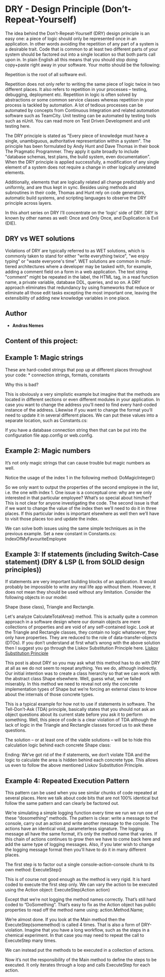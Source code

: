 # DRY - Design Principle (Don’t-Repeat-Yourself)

The idea behind the Don’t-Repeat-Yourself (DRY) design principle is an easy one: a piece of logic should only be represented once in an application. In other words avoiding the repetition of any part of a system is a desirable trait. Code that is common to at least two different parts of your system should be factored out into a single location so that both parts call upon in. In plain English all this means that you should stop doing copy+paste right away in your software. Your motto should be the following:

Repetition is the root of all software evil.

Repetition does not only refer to writing the same piece of logic twice in two different places. It also refers to repetition in your processes – testing, debugging, deployment etc. Repetition in logic is often solved by abstractions or some common service classes whereas repetition in your process is tackled by automation. A lot of tedious processes can be automated by concepts from Continuous Integration and related automation software such as TeamCity. Unit testing can be automated by testing tools such as nUnit. You can read more on Test Driven Development and unit testing here.

The DRY principle is stated as "Every piece of knowledge must have a single, unambiguous, authoritative representation within a system". The principle has been formulated by Andy Hunt and Dave Thomas in their book The Pragmatic Programmer. They apply it quite broadly to include "database schemas, test plans, the build system, even documentation". When the DRY principle is applied successfully, a modification of any single element of a system does not require a change in other logically unrelated elements. 

Additionally, elements that are logically related all change predictably and uniformly, and are thus kept in sync. Besides using methods and subroutines in their code, Thomas and Hunt rely on code generators, automatic build systems, and scripting languages to observe the DRY principle across layers.

In this ahort series on DRY I’ll concentrate on the ‘logic’ side of DRY. DRY is known by other names as well: Once and Only Once, and Duplication is Evil (DIE).

## DRY vs WET solutions

Violations of DRY are typically referred to as WET solutions, which is commonly taken to stand for either "write everything twice", "we enjoy typing" or "waste everyone's time". WET solutions are common in multi-tiered architectures where a developer may be tasked with, for example, adding a comment field on a form in a web application. The text string "comment" might be repeated in the label, the HTML tag, in a read function name, a private variable, database DDL, queries, and so on. A DRY approach eliminates that redundancy by using frameworks that reduce or eliminate all those edit tasks excepting the most important one, leaving the extensibility of adding new knowledge variables in one place.

## Author

* **Andras Nemes** 

## Content of this project:

## Example 1: Magic strings

These are hard-coded strings that pop up at different places throughout your code: 
             * connection strings, formats, constants

Why this is bad?

This is obviously a very simplistic example but imagine that the methods are located
in different sections or even different modules in your application. In case you want
to change the address you’ll need to find every hard-coded instance of the address. 
Likewise if you want to change the format you’ll need to update it in several different
places. We can put these values into a separate location, such as Constants.cs:

If you have a database connection string then that can be put into the configuration 
file app.config or web.config.

## Example 2: Magic numbers

It’s not only magic strings that can cause trouble but magic numbers as well.

Notice the usage of the index 1 in the following method: DoMagicInteger()

So we only want to output the properties of the second employee in the list, i.e. the one with index 1. One issue is a conceptual one: why are we only interested in that particular employee? What’s so special about him/her? This is not clear for anyone investigating the code. The second issue is that if we want to change the value of the index then we’ll need to do it in three places. If this particular index is important elsewhere as well then we’ll have to visit those places too and update the index.

We can solve both issues using the same simple techniques as in the previous example. Set a new constant in Constants.cs: IndexOfMyFavouriteEmployee 

## Example 3: If statements (including Switch-Case statement) (DRY & LSP (L from SOLID design principles))

If statements are very important building blocks of an application. It would probably be impossible to write any real life app without them. However, it does not mean they should be used without any limitation. Consider the following objects in our model:

Shape (base class), Triangle and Rectangle.

Let's analyze CalculateTotalArea() method.
This is actually quite a common approach in a software design where our domain objects are mere collections of properties and are void of any self-contained logic. Look at the Triangle and Rectangle classes, they contain no logic whatsoever, they only have properties. They are reduced to the role of data-transfer-objects (DTOs). If you don’t understand at first what’s wrong with the above solution then I suggest you go through the Liskov Substitution Principle here. 
[Liskov Substitution Principle](https://github.com/Thranduil77/SOLID-design-principles/Liskov_substitution_principle)

This post is about DRY so you may ask what this method has to do with DRY at all as we do not seem to repeat anything. Yes we do, although indirectly. Our initial intention was to create a class hierarchy so that we can work with the abstract class Shape elsewhere. Well, guess what, we’ve failed miserably. In this method we need to reveal not only the concrete implementation types of Shape but we’re forcing an external class to know about the internals of those concrete types.

This is a typical example for how not to use if statements in software. The Tell-Don’t-Ask (TDA) principle, basically states that you should not ask an object questions about its current state before you ask it to perform something. Well, this piece of code is a clear violation of TDA although the lack of logic in the Triangle and Rectangle classes forced us to ask these questions.

The solution – or at least one of the viable solutions – will be to hide this calculation logic behind each concrete Shape class:

Ending: 
We’ve got rid of the if statements, we don’t violate TDA and the logic to calculate the area is hidden behind each concrete type. This allows us even to follow the above mentioned Liskov Substitution Principle.

## Example 4: Repeated Execution Pattern

This pattern can be used when you see similar chunks of code repeated at several places. Here we talk about code bits that are not 100% identical but follow the same pattern and can clearly be factored out.

We’re simulating a simple logging function every time we run we run one of these “dosomething” methods. The pattern is clear: write a message to the console, carry out an action and write another message to the console. The actions have an identical void, parameterless signature. The logging message all have the same format, it’s only the method name that varies. If this chain of actions continues to grow then we have to come back here and add the same type of logging messages. Also, if you later wish to change the logging message format then you’ll have to do it in many different places.

The first step is to factor out a single console-action-console chunk to its own method: ExecuteStep()

This is of course not good enough as the method is very rigid. It is hard coded to execute the first step only. We can vary the action to be executed using the Action object: ExecuteStep(Action action)

Except that we’re not logging the method names correctly. That’s still hard coded to “DoSomething”. That’s easy to fix as the Action object has public properties to read off the method name using: action.Method.Name;

We’re almost done. If you look at the Main method then the ExecuteStep(somemethod) is called 4 times. That is also a form of DRY-violation. Imagine that you have a long workflow, such as the steps in a chemical experiment. In that case you may need to repeat the call to ExecuteStep many times.

We can instead put the methods to be executed in a collection of actions.

Now it’s not the responsibility of the Main method to define the steps to be executed. It only iterates through a loop and calls ExecuteStep for each action.